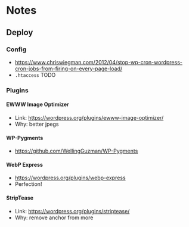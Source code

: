 # Notes

## Deploy

### Config

- <https://www.chriswiegman.com/2012/04/stop-wp-cron-wordpress-cron-jobs-from-firing-on-every-page-load/>
- `.htaccess` TODO

### Plugins

#### EWWW Image Optimizer

- Link: <https://wordpress.org/plugins/ewww-image-optimizer/>
- Why: better jpegs

#### WP-Pygments

- <https://github.com/WellingGuzman/WP-Pygments>

#### WebP Express

- <https://wordpress.org/plugins/webp-express>
- Perfection!

#### StripTease

- Link: <https://wordpress.org/plugins/striptease/>
- Why: remove anchor from more

